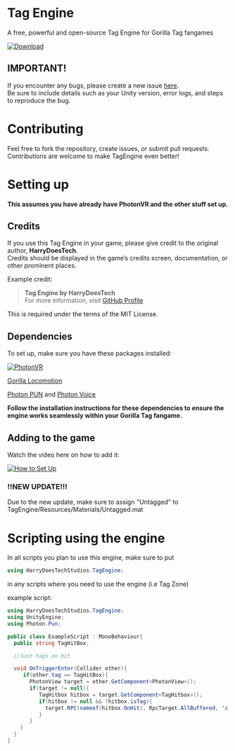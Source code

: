 # Tag Engine

A free, powerful and open-source Tag Engine for Gorilla Tag fangames

[![Download](https://img.shields.io/badge/Download-blue.svg)](https://github.com/harrydoestechonyt/tag-engine/releases)

## IMPORTANT!
If you encounter any bugs, please create a new issue [here](https://github.com/harrydoestechonyt/tag-engine/issues/new).  
Be sure to include details such as your Unity version, error logs, and steps to reproduce the bug.



# Contributing

Feel free to fork the repository, create issues, or submit pull requests. Contributions are welcome to make TagEngine even better!

# Setting up

**This assumes you have already have PhotonVR and the other stuff set up.**

## Credits

If you use this Tag Engine in your game, please give credit to the original author, **HarryDoesTech**.  
Credits should be displayed in the game’s credits screen, documentation, or other prominent places.

Example credit:
> **Tag Engine by HarryDoesTech**  
> For more information, visit [GitHub Profile](https://github.com/harrydoestechonyt)

This is required under the terms of the MIT License.


## Dependencies
To set up, make sure you have these packages installed:

[![PhotonVR](https://github.com/fchb1239/PhotonVR/blob/main/Visuals/SmallerText.png)](https://github.com/fchb1239/PhotonVR/releases)

[Gorilla Locomotion](https://github.com/Another-Axiom/GorillaLocomotion/blob/main/GorillaLocomotion.unitypackage)

[Photon PUN](https://assetstore.unity.com/packages/tools/network/pun-2-free-119922?srsltid=AfmBOoroqdAGQOi15SQeyHhB87O4HQ0Q4JMXaO3-MDkTOPz6KYk7m06P) and
[Photon Voice](https://assetstore.unity.com/packages/tools/audio/photon-voice-2-130518)

**Follow the installation instructions for these dependencies to ensure the engine works seamlessly within your Gorilla Tag fangame.**

## Adding to the game

Watch the video here on how to add it:

[![How to Set Up](https://img.youtube.com/vi/x2COQWejvJY/0.jpg)](https://youtu.be/x2COQWejvJY)


### !!NEW UPDATE!!!
Due to the new update, make sure to assign "Untagged" to TagEngine/Resources/Materials/Untagged.mat



# Scripting using the engine

In all scripts you plan to use this engine, make sure to put

```cs
using HarryDoesTechStudios.TagEngine;
```

in any scripts where you need to use the engine (i.e Tag Zone)

example script:
```cs
using HarryDoesTechStudios.TagEngine;
using UnityEngine;
using Photon.Pun;

public class ExampleScript : MonoBehaviour{
  public string TagHitBox;

  //Just tags on hit

  void OnTriggerEnter(Collider other){
     if(other.tag == TagHitBox){
       PhotonView target = other.GetComponent<PhotonView>();
       if(target != null){
          TagHitbox hitbox = target.GetComponent<TagHitbox>();
          if(hitbox != null && !hitbox.isTag){
            target.RPC(nameof(hitbox.OnHit), RpcTarget.AllBuffered, "a tag zone.");
          }
       }
    }
  }
}
```
